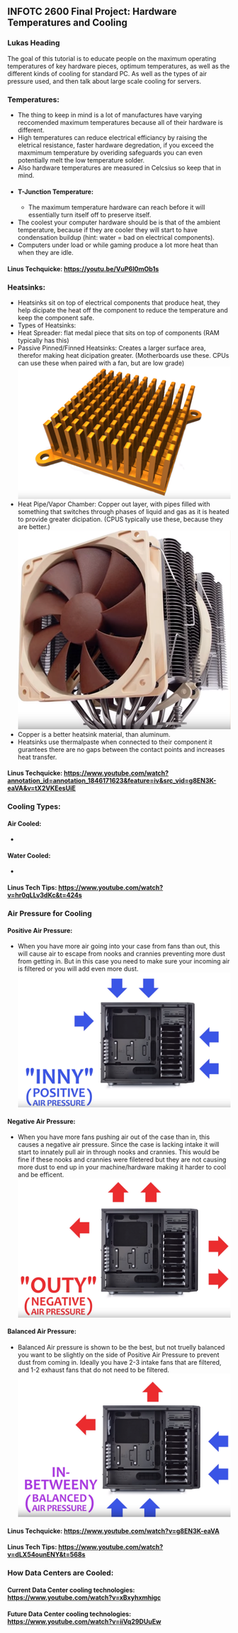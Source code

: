 ## INFOTC 2600 Final Project: Hardware Temperatures and Cooling
### Lukas Heading
The goal of this tutorial is to educate people on the maximum operating temperatures of key hardware pieces, optimum temperatures, as well as the different kinds of cooling for standard PC. As well as the types of air pressure used, and then talk about large scale cooling for servers.

### Temperatures:
* The thing to keep in mind is a lot of manufactures have varying reccomended maximum temperatures because all of their hardware is different. 
* High temperatures can reduce electrical efficiancy by raising the eletrical resistance, faster hardware degredation, if you exceed the maxmimum temperature by overiding safeguards you can even potentially melt the low temperature solder.
* Also hardware temperatures are measured in Celcsius so keep that in mind. 
* #### T-Junction Temperature:
  * The maximum temperature hardware can reach before it will essentially turn itself off to preserve itself.
* The coolest your computer hardware should be is that of the ambient temperature, because if they are cooler they will start to have condensation buildup (hint: water = bad on electrical components).
* Computers under load or while gaming produce a lot more heat than when they are idle.

#### Linus Techquicke: https://youtu.be/VuP6I0mOb1s

### Heatsinks:
* Heatsinks sit on top of electrical components that produce heat, they help dicipate the heat off the component to reduce the temperature and keep the component safe.
* Types of Heatsinks:
 * Heat Spreader: flat medal piece that sits on top of components (RAM typically has this)
 * Passive Pinned/Finned Heatsinks: Creates a larger surface area, therefor making heat dicipation greater. (Motherboards use these. CPUs can use these when paired with a fan, but are low grade)
![Balanced](https://github.com/Topguny/INFOTC2600FinalProject/blob/master/PinnedHeatSink.PNG)
 * Heat Pipe/Vapor Chamber: Copper out layer, with pipes filled with something that switches through phases of liquid and gas as it is heated to provide greater dicipation. (CPUS typically use these, because they are better.)
![Balanced](https://github.com/Topguny/INFOTC2600FinalProject/blob/master/HeatPipe.PNG)
* Copper is a better heatsink material, than aluminum.
* Heatsinks use thermalpaste when connected to their component it gurantees there are no gaps between the contact points and increases heat transfer.

#### Linus Techquicke: https://www.youtube.com/watch?annotation_id=annotation_1846171623&feature=iv&src_vid=g8EN3K-eaVA&v=tX2VKEesUiE

### Cooling Types:
#### Air Cooled:
* 
#### Water Cooled:
*

#### Linus Tech Tips: https://www.youtube.com/watch?v=hr0qLLv3dKc&t=424s

### Air Pressure for Cooling
#### Positive Air Pressure:
* When you have more air going into your case from fans than out, this will cause air to escape from nooks and crannies preventing more dust from getting in. But in this case you need to make sure your incoming air is filtered or you will add even more dust.
![Positive](https://github.com/Topguny/INFOTC2600FinalProject/blob/master/PositiveAirPressure.PNG)

#### Negative Air Pressure:
* When you have more fans pushing air out of the case than in, this causes a negative air pressure. Since the case is lacking intake it will start to innately pull air in through nooks and crannies. This would be fine if these nooks and crannies were filetered but they are not causing more dust to end up in your machine/hardware making it harder to cool and be efficent.
![Negative](https://github.com/Topguny/INFOTC2600FinalProject/blob/master/NegativeAirPressure.PNG)

#### Balanced Air Pressure:
* Balanced Air pressure is shown to be the best, but not truelly balanced you want to be slightly on the side of Positive Air Pressure to prevent dust from coming in. Ideally you have 2-3 intake fans that are filtered, and 1-2 exhaust fans that do not need to be filtered. 
![Balanced](https://github.com/Topguny/INFOTC2600FinalProject/blob/master/BalancedAirPressure.PNG)

#### Linus Techquicke: https://www.youtube.com/watch?v=g8EN3K-eaVA
#### Linus Tech Tips: https://www.youtube.com/watch?v=dLX54ounENY&t=568s

### How Data Centers are Cooled:

#### Current Data Center cooling technologies: https://www.youtube.com/watch?v=xBxyhxmhigc
#### Future Data Center cooling technologies: https://www.youtube.com/watch?v=iiVq29DUuEw
